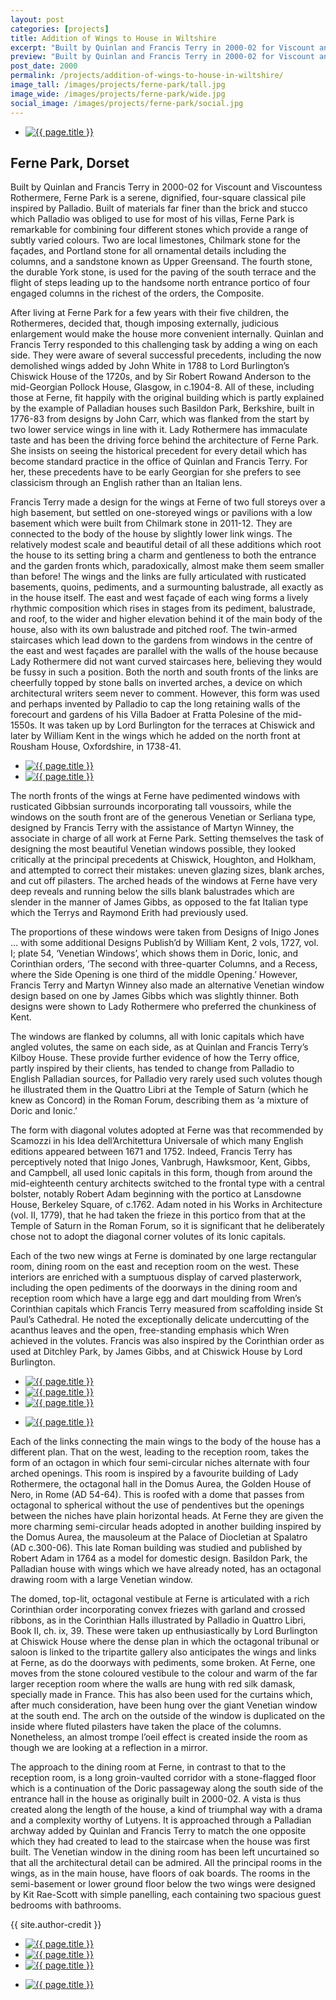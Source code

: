 ```yaml
---
layout: post
categories: [projects]
title: Addition of Wings to House in Wiltshire
excerpt: "Built by Quinlan and Francis Terry in 2000-02 for Viscount and Viscountess Rothermere, Ferne Park is a serene, dignified, four-square classical pile inspired by Palladio."
preview: "Built by Quinlan and Francis Terry in 2000-02 for Viscount and Viscountess Rothermere, Ferne Park is a serene, dignified, four-square classical pile inspired by Palladio."
post_date: 2000
permalink: /projects/addition-of-wings-to-house-in-wiltshire/
image_tall: /images/projects/ferne-park/tall.jpg
image_wide: /images/projects/ferne-park/wide.jpg
social_image: /images/projects/ferne-park/social.jpg
---
```


<ul class="list">
	<li class="full">
		<a class="fancybox" rel="group" href="/images/projects/ferne-park/01.jpg">
			<img src="/images/projects/ferne-park/main.jpg" alt="{{ page.title }}" />
		</a>
	</li>
</ul>

<h2>Ferne Park, Dorset</h2>
<p>
	Built by Quinlan and Francis Terry in 2000-02 for Viscount and Viscountess Rothermere, Ferne Park is a serene, dignified, four-square classical pile inspired by Palladio. Built of materials far finer than the brick and stucco which Palladio was obliged to use for most of his villas, Ferne Park is remarkable for combining four different stones which provide a range of subtly varied colours. Two are local limestones, Chilmark stone for the façades, and Portland stone for all ornamental details including the columns, and a sandstone known as Upper Greensand. The fourth stone, the durable York stone, is used for the paving of the south terrace and the flight of steps leading up to the handsome north entrance portico of four engaged columns in the richest of the orders, the Composite.
</p><p>
	After living at Ferne Park for a few years with their five children, the Rothermeres, decided that, though imposing externally, judicious enlargement would make the house more convenient internally. Quinlan and Francis Terry responded to this challenging task by adding a wing on each side. They were aware of several successful precedents, including the now demolished wings added by John White in 1788 to Lord Burlington’s Chiswick House of the 1720s, and by Sir Robert Rowand Anderson to the mid-Georgian Pollock House, Glasgow, in c.1904-8. All of these, including those at Ferne, fit happily with the original building which is partly explained  by the example of Palladian houses such Basildon Park, Berkshire, built in 1776-83 from designs by John Carr, which was flanked from the start by two lower service wings in line with it. Lady Rothermere has immaculate taste and has been the driving force behind the architecture of Ferne Park. She insists on seeing the historical precedent for every detail which has become standard practice in the office of Quinlan and Francis Terry. For her, these precedents have to be early Georgian for she prefers to see classicism through an English rather than an Italian lens.
</p><p>
	Francis Terry made a design for the wings at Ferne of two full storeys over a high basement, but settled on one-storeyed wings or pavilions with a low basement which were built from Chilmark stone in 2011-12. They are connected to the body of the house by slightly lower link wings. The relatively modest scale and beautiful detail of all these additions which root the house to its setting bring a charm and gentleness to both the entrance and the garden fronts which, paradoxically, almost make them seem smaller than before! The wings and the links are fully articulated with rusticated basements, quoins, pediments, and a surmounting balustrade, all exactly as in the house itself. 
	The east and west façade of each wing forms a lively rhythmic composition which rises in stages from its pediment, balustrade, and roof, to the wider and higher elevation behind it of the main body of the house, also with its own balustrade and pitched roof. The twin-armed staircases which lead down to the gardens from windows in the centre of the east and west façades are parallel with the walls of the house because Lady Rothermere did not want curved staircases here, believing they would be fussy in such a position. Both the north and south fronts of the links are cheerfully topped by stone balls on inverted arches, a device on which architectural writers seem never to comment. However, this form was used and perhaps invented by Palladio to cap the long retaining walls of the forecourt and gardens of his Villa Badoer at Fratta Polesine of the mid-1550s. It was taken up by Lord Burlington for the terraces at Chiswick and later by William Kent in the wings which he added on the north front at Rousham House, Oxfordshire, in 1738-41.
</p>

<ul class="list">
	<li class="half">
		<a class="fancybox" rel="group" href="/images/projects/ferne-park/02.jpg">
			<img src="/images/projects/ferne-park/thumbs/02.jpg" alt="{{ page.title }}" />
		</a>
	</li>
	<li class="half">
		<a class="fancybox" rel="group" href="/images/projects/ferne-park/03.jpg">
			<img src="/images/projects/ferne-park/thumbs/03.jpg" alt="{{ page.title }}" />
		</a>
	</li>
</ul>

<p>
	The north fronts of the wings at Ferne have pedimented windows with  rusticated Gibbsian surrounds incorporating tall voussoirs, while the windows on the south front are of the generous Venetian or Serliana type, designed by Francis Terry with the assistance of Martyn Winney, the associate in charge of all work at Ferne Park. Setting themselves the task of designing the most beautiful Venetian windows possible, they looked critically at the principal precedents at Chiswick, Houghton, and Holkham, and attempted to correct their mistakes: uneven glazing sizes, blank arches, and cut off pilasters. The arched heads of the windows at Ferne have very deep reveals and running below the sills blank balustrades which are slender in the manner of James Gibbs, as opposed to the fat Italian type which the Terrys and Raymond Erith had previously used.
</p><p>
	The proportions of these windows were taken from Designs of Inigo Jones … with some additional Designs Publish’d by William Kent, 2 vols, 1727, vol. I; plate 54, ‘Venetian Windows’, which shows them in Doric, Ionic, and Corinthian orders, ‘The second with three-quarter Columns, and a Recess, where the Side Opening is one third of the middle Opening.’ However, Francis Terry and Martyn Winney also made an alternative Venetian window design based on one by James Gibbs which was slightly thinner. Both designs were shown to Lady Rothermere who preferred the chunkiness of Kent.
</p><p>
	The windows are flanked by columns, all with Ionic capitals which have angled volutes, the same on each side, as at Quinlan and Francis Terry’s Kilboy House. These provide further evidence of how the Terry office, partly inspired by their clients, has tended to change from Palladio to English Palladian sources, for Palladio very rarely used such volutes though he illustrated them in the Quattro Libri at the Temple of Saturn (which he knew as Concord) in the Roman Forum, describing them as ‘a mixture of Doric and Ionic.’
</p><p>
	The form with diagonal volutes adopted at Ferne was that recommended by Scamozzi in his Idea dell’Architettura Universale of which many English editions appeared between 1671 and 1752. Indeed, Francis Terry has perceptively noted that Inigo Jones, Vanbrugh, Hawksmoor, Kent, Gibbs, and Campbell, all used Ionic capitals in this form, though from around the mid-eighteenth century architects  switched to the frontal type with a central bolster, notably Robert Adam beginning with the portico at Lansdowne House, Berkeley Square, of c.1762. Adam noted in his Works in Architecture (vol. II, 1779), that he had taken the frieze in this portico from that at the Temple of Saturn in the Roman Forum, so it is significant that he deliberately chose not to adopt the diagonal corner volutes of its Ionic capitals.
</p><p>
	Each of the two new wings at Ferne is dominated by one large rectangular room, dining room on the east and reception room on the west. These interiors are enriched with a sumptuous display of carved plasterwork, including the open pediments of the doorways in the dining room and reception room which have a large egg and dart moulding from Wren’s Corinthian capitals which Francis Terry measured from scaffolding inside St Paul’s Cathedral. He noted the exceptionally delicate undercutting of the acanthus leaves and the open, free-standing emphasis which Wren achieved in the volutes. Francis was also inspired by the Corinthian order as used at Ditchley Park, by James Gibbs, and at Chiswick House by Lord Burlington.
</p>

<ul class="list">
	<li class="third">
		<a class="fancybox" rel="group" href="/images/projects/ferne-park/04.jpg">
			<img src="/images/projects/ferne-park/thumbs/04.jpg" alt="{{ page.title }}" />
		</a>
	</li>
	<li class="third">
		<a class="fancybox" rel="group" href="/images/projects/ferne-park/05.jpg">
			<img src="/images/projects/ferne-park/thumbs/05.jpg" alt="{{ page.title }}" />
		</a>
	</li>
	<li class="third">
		<a class="fancybox" rel="group" href="/images/projects/ferne-park/06.jpg">
			<img src="/images/projects/ferne-park/thumbs/06.jpg" alt="{{ page.title }}" />
		</a>
	</li>
</ul>

<ul class="list">
	<li class="full">
		<a class="fancybox" rel="group" href="/images/projects/ferne-park/07.jpg">
			<img src="/images/projects/ferne-park/07.jpg" alt="{{ page.title }}" />
		</a>
	</li>
</ul>

<p>
	Each of the links connecting the main wings to the body of the house has a different plan. That on the west, leading to the reception room, takes the form of an octagon in which four semi-circular niches alternate with four arched openings. This room is inspired by a favourite building of Lady Rothermere, the octagonal hall in the Domus Aurea, the Golden House of Nero, in Rome (AD 54-64). This is roofed with a dome that passes from octagonal to spherical without the use of pendentives but the openings between the niches have plain horizontal heads. At Ferne they are given the more charming semi-circular heads adopted in another building inspired by the Domus Aurea, the mausoleum at the Palace of Diocletian at Spalatro (AD c.300-06). This late Roman building was studied and published by Robert Adam in 1764 as a model for domestic design. Basildon Park, the Palladian house with wings which we have already noted, has an octagonal drawing room with a large Venetian window. 
</p><p>
	The domed, top-lit, octagonal vestibule at Ferne is articulated with a rich Corinthian order incorporating convex friezes with garland and crossed ribbons, as in the Corinthian Halls illustrated by Palladio in Quattro Libri, Book II, ch. ix, 39. These were taken up enthusiastically by Lord Burlington at Chiswick House where the dense plan in which the octagonal tribunal or saloon is linked to the tripartite gallery also anticipates the wings and links at Ferne, as do the doorways with pediments, some broken. At Ferne, one moves from the stone coloured vestibule to the colour and warm of the far larger reception room where the walls are hung with red silk damask, specially made in France. This has also been used for the curtains which, after much consideration, have been hung over the giant Venetian window at the south end. The arch on the outside of the window is duplicated on the inside where fluted pilasters have taken the place of the columns. Nonetheless, an almost trompe l’oeil effect is created inside the room as though we are looking at a reflection in a mirror. 
</p><p>
	The approach to the dining room at Ferne, in contrast to that to the reception room, is a long groin-vaulted corridor with a stone-flagged floor which is a continuation of the Doric passageway along the south side of the entrance hall in the house as originally built in 2000-02. A vista is thus created along the length of the house, a kind of triumphal way with a drama and a complexity worthy of Lutyens. It is approached through a Palladian archway added by Quinlan and Francis Terry to match the one opposite which they had created to lead to the staircase when the house was first built. The Venetian window in the dining room has been left uncurtained so that all the architectural detail can be admired. All the principal rooms in the wings, as in the main house, have floors of oak boards. The rooms in the semi-basement or lower ground floor below the two wings were designed by Kit Rae-Scott with simple panelling, each containing two spacious guest bedrooms with bathrooms.
</p>
{{ site.author-credit }}

<ul class="list">
	<li class="third">
		<a class="fancybox" rel="group" href="/images/projects/ferne-park/08.jpg">
			<img src="/images/projects/ferne-park/thumbs/08.jpg" alt="{{ page.title }}" />
		</a>
	</li>
	<li class="third">
		<a class="fancybox" rel="group" href="/images/projects/ferne-park/09.jpg">
			<img src="/images/projects/ferne-park/thumbs/09.jpg" alt="{{ page.title }}" />
		</a>
	</li>
	<li class="third">
		<a class="fancybox" rel="group" href="/images/projects/ferne-park/10.jpg">
			<img src="/images/projects/ferne-park/thumbs/10.jpg" alt="{{ page.title }}" />
		</a>
	</li>
</ul>

<ul class="list">
	<li class="full">
		<a class="fancybox" rel="group" href="/images/projects/ferne-park/11.jpg">
			<img src="/images/projects/ferne-park/11.jpg" alt="{{ page.title }}" />
		</a>
	</li>
</ul>